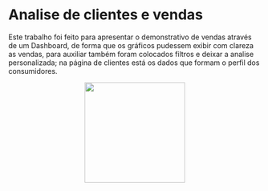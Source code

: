 # Analise de clientes e vendas
Este trabalho foi feito para apresentar o demonstrativo de vendas através de um Dashboard, de forma que os gráficos pudessem exibir com clareza as vendas, para auxiliar também foram colocados filtros e deixar a analise personalizada; na página de clientes está os dados que formam o perfil dos consumidores.


<div align="center">
  <img height="200" src="[https://ibb.co/c9zLbct](https://i.ibb.co/HymdNDY/grafico1-page-0001.jpg)"  />
</div>
